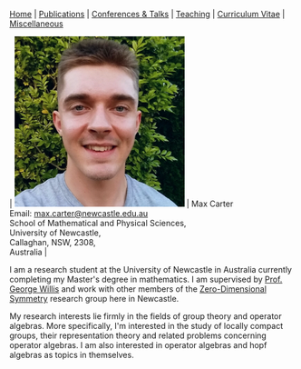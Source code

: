 [Home](https://max-carter-math.github.io) | [Publications](./publications.html) | [Conferences & Talks](./conf_talks.html) | [Teaching](./teaching.html) | [Curriculum Vitae](./CV.pdf) | [Miscellaneous](./other.html)


| <img src="./Headshot.jpeg" width="300"> | Max Carter <br/> Email: max.carter@newcastle.edu.au <br/> School of Mathematical and Physical Sciences, <br/> University of Newcastle, <br/> Callaghan, NSW, 2308, <br/> Australia |
                           
I am a research student at the University of Newcastle in Australia currently completing my Master's degree in mathematics. I am supervised by [Prof. George Willis](https://www.newcastle.edu.au/profile/george-willis#career) and work with other members of the [Zero-Dimensional Symmetry](https://zerodimensional.group/) research group here in Newcastle. 

My research interests lie firmly in the fields of group theory and operator algebras. More specifically, I'm interested in the study of locally compact groups, their representation theory and related problems concerning operator algebras. I am also interested in operator algebras and hopf algebras as topics in themselves.



